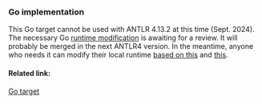 ### Go implementation

This Go target cannot be used with ANTLR 4.13.2 at this time (Sept. 2024). 
The necessary Go [runtime modification](https://github.com/antlr/antlr4/pull/4626) is awaiting for a review.
It will probably be merged in the next ANTLR4 version.
In the meantime, anyone who needs it can modify their local runtime [based on this](https://github.com/antlr/antlr4/pull/4626/commits/735cfcb21a25b7eacd0b06cd3307f4281c76edf3) and [this](https://github.com/antlr/antlr4/pull/4626/commits/5b9c537649f80d149d3613fb29eb69f3923fd64f).

#### Related link:
[Go target](https://github.com/antlr/antlr4/blob/dev/doc/go-target.md)
